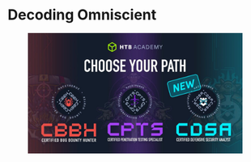 # Decoding Omniscient

<figure><img src=".gitbook/assets/b1a59b315fc9a3002ce38bbe070ec3f5.jpg" alt=""><figcaption></figcaption></figure>
